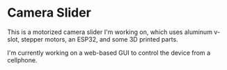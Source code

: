 # Camera Slider
This is a motorized camera slider I'm working on, which uses aluminum v-slot, stepper motors, an ESP32, and some 3D printed parts.

I'm currently working on a web-based GUI to control the device from a cellphone.
